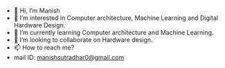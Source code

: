 - 👋 Hi, I’m Manish
- 👀 I’m interested in Computer architecture, Machine Learning and Digital Hardware Design.
- 🌱 I’m currently learning Computer architecture and Machine Learning.
- 💞️ I’m looking to collaborate on Hardware design.
- 📫 How to reach me?
- mail ID: manishsutradhar0@gmail.com

<!---
Manish4403/Manish4403 is a ✨ special ✨ repository because its `README.md` (this file) appears on your GitHub profile.
You can click the Preview link to take a look at your changes.
--->
